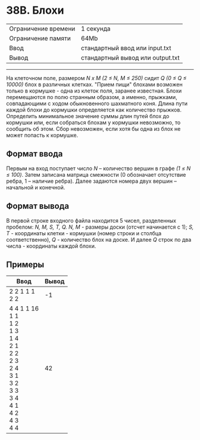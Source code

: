 # 38B. Блохи

<table>
  <tr>
  	<td>Ограничение времени</td>
  	<td>1 секунда</td>
  </tr>
  <tr>
  	<td>Ограничение памяти</td>
  	<td>64Mb</td>
  </tr>
  <tr>
  	<td>Ввод</td>
  	<td>стандартный ввод или input.txt</td>
  </tr>
  <tr>
  	<td>Вывод</td>
  	<td>стандартный вывод или output.txt</td>
  </tr>
</table>

---
На клеточном поле, размером *N x M (2 ≤ N, M ≤ 250)* сидит *Q (0 ≤ Q ≤ 10000)* блох в различных клетках. "Прием пищи" блохами возможен только в кормушке - одна из клеток поля, заранее известная. Блохи перемещаются по полю странным образом, а именно, прыжками, совпадающими с ходом обыкновенного шахматного коня. Длина пути каждой блохи до кормушки определяется как количество прыжков. Определить минимальное значение суммы длин путей блох до кормушки или, если собраться блохам у кормушки невозможно, то сообщить об этом. Сбор невозможен, если хотя бы одна из блох не может попасть к кормушке.

## Формат ввода

Первым на вход поступает число *N* – количество вершин в графе *(1 ≤ N ≤ 100)*. Затем записана матрица смежности (0 обозначает отсутствие ребра, 1 – наличие ребра). Далее задаются номера двух вершин – начальной и конечной.

## Формат вывода

В первой строке входного файла находится 5 чисел, разделенных пробелом: *N, M, S, T, Q. N, M* - размеры доски (отсчет начинается с 1); *S, T* - координаты клетки - кормушки (номер строки и столбца соответственно), *Q* - количество блох на доске. И далее *Q* строк по два числа - координаты каждой блохи.

## Примеры

|Ввод|Вывод|
|---|---|
|2 2 1 1 1<br>2 2|-1|
|4 4 1 1 16<br>1 1<br>1 2<br>1 3<br>1 4<br>2 1<br>2 2<br>2 3<br>2 4<br>3 1<br>3 2<br>3 3<br>3 4<br>4 1<br>4 2<br>4 3<br>4 4|42|
